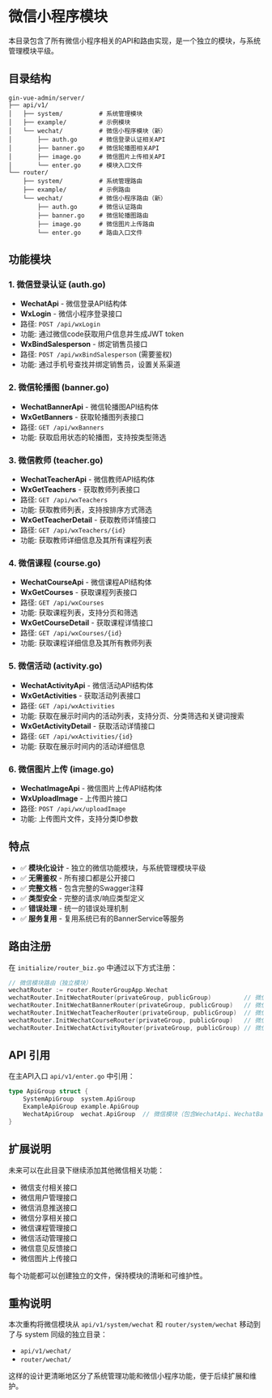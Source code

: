 # 微信小程序模块

本目录包含了所有微信小程序相关的API和路由实现，是一个独立的模块，与系统管理模块平级。

## 目录结构

```
gin-vue-admin/server/
├── api/v1/
│   ├── system/          # 系统管理模块
│   ├── example/         # 示例模块
│   └── wechat/          # 微信小程序模块（新）
│       ├── auth.go      # 微信登录认证相关API
│       ├── banner.go    # 微信轮播图相关API  
│       ├── image.go     # 微信图片上传相关API
│       └── enter.go     # 模块入口文件
└── router/
    ├── system/          # 系统管理路由
    ├── example/         # 示例路由
    └── wechat/          # 微信小程序路由（新）
        ├── auth.go      # 微信认证路由
        ├── banner.go    # 微信轮播图路由
        ├── image.go     # 微信图片上传路由
        └── enter.go     # 路由入口文件
```

## 功能模块

### 1. 微信登录认证 (auth.go)
- **WechatApi** - 微信登录API结构体
- **WxLogin** - 微信小程序登录接口
- 路径: `POST /api/wxLogin`
- 功能: 通过微信code获取用户信息并生成JWT token
- **WxBindSalesperson** - 绑定销售员接口
- 路径: `POST /api/wxBindSalesperson` (需要鉴权)
- 功能: 通过手机号查找并绑定销售员，设置关系渠道

### 2. 微信轮播图 (banner.go)
- **WechatBannerApi** - 微信轮播图API结构体
- **WxGetBanners** - 获取轮播图列表接口
- 路径: `GET /api/wxBanners`
- 功能: 获取启用状态的轮播图，支持按类型筛选

### 3. 微信教师 (teacher.go)
- **WechatTeacherApi** - 微信教师API结构体
- **WxGetTeachers** - 获取教师列表接口
- 路径: `GET /api/wxTeachers`
- 功能: 获取教师列表，支持按排序方式筛选
- **WxGetTeacherDetail** - 获取教师详情接口
- 路径: `GET /api/wxTeachers/{id}`
- 功能: 获取教师详细信息及其所有课程列表

### 4. 微信课程 (course.go)
- **WechatCourseApi** - 微信课程API结构体
- **WxGetCourses** - 获取课程列表接口
- 路径: `GET /api/wxCourses`
- 功能: 获取课程列表，支持分页和筛选
- **WxGetCourseDetail** - 获取课程详情接口
- 路径: `GET /api/wxCourses/{id}`
- 功能: 获取课程详细信息及其所有教师列表

### 5. 微信活动 (activity.go)
- **WechatActivityApi** - 微信活动API结构体
- **WxGetActivities** - 获取活动列表接口
- 路径: `GET /api/wxActivities`
- 功能: 获取在展示时间内的活动列表，支持分页、分类筛选和关键词搜索
- **WxGetActivityDetail** - 获取活动详情接口
- 路径: `GET /api/wxActivities/{id}`
- 功能: 获取在展示时间内的活动详细信息

### 6. 微信图片上传 (image.go)
- **WechatImageApi** - 微信图片上传API结构体
- **WxUploadImage** - 上传图片接口
- 路径: `POST /api/wx/uploadImage`
- 功能: 上传图片文件，支持分类ID参数

## 特点

- ✅ **模块化设计** - 独立的微信功能模块，与系统管理模块平级
- ✅ **无需鉴权** - 所有接口都是公开接口
- ✅ **完整文档** - 包含完整的Swagger注释
- ✅ **类型安全** - 完整的请求/响应类型定义
- ✅ **错误处理** - 统一的错误处理机制
- ✅ **服务复用** - 复用系统已有的BannerService等服务

## 路由注册

在 `initialize/router_biz.go` 中通过以下方式注册：

```go
// 微信模块路由（独立模块）
wechatRouter := router.RouterGroupApp.Wechat
wechatRouter.InitWechatRouter(privateGroup, publicGroup)         // 微信登录
wechatRouter.InitWechatBannerRouter(privateGroup, publicGroup)   // 微信轮播图
wechatRouter.InitWechatTeacherRouter(privateGroup, publicGroup)  // 微信教师
wechatRouter.InitWechatCourseRouter(privateGroup, publicGroup)   // 微信课程
wechatRouter.InitWechatActivityRouter(privateGroup, publicGroup) // 微信活动
```

## API 引用

在主API入口 `api/v1/enter.go` 中引用：

```go
type ApiGroup struct {
    SystemApiGroup  system.ApiGroup
    ExampleApiGroup example.ApiGroup
    WechatApiGroup  wechat.ApiGroup  // 微信模块（包含WechatApi、WechatBannerApi、WechatTeacherApi、WechatCourseApi、WechatActivityApi、WechatImageApi）
}
```

## 扩展说明

未来可以在此目录下继续添加其他微信相关功能：
- 微信支付相关接口
- 微信用户管理接口
- 微信消息推送接口
- 微信分享相关接口
- 微信课程管理接口
- 微信活动管理接口
- 微信意见反馈接口
- 微信图片上传接口

每个功能都可以创建独立的文件，保持模块的清晰和可维护性。

## 重构说明

本次重构将微信模块从 `api/v1/system/wechat` 和 `router/system/wechat` 移动到了与 system 同级的独立目录：
- `api/v1/wechat/`
- `router/wechat/`

这样的设计更清晰地区分了系统管理功能和微信小程序功能，便于后续扩展和维护。